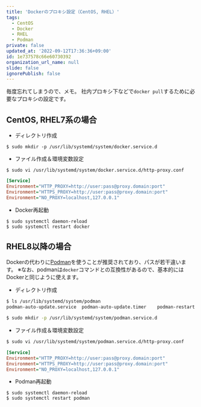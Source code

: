 ```yaml
---
title: 'Dockerのプロキシ設定（CentOS, RHEL）'
tags:
  - CentOS
  - Docker
  - RHEL
  - Podman
private: false
updated_at: '2022-09-12T17:36:36+09:00'
id: 1e737578c66e60730392
organization_url_name: null
slide: false
ignorePublish: false
---
```

毎度忘れてしまうので、メモ。
社内プロキシ下などで`docker pull`するために必要なプロキシの設定です。

## CentOS, RHEL7系の場合

- ディレクトリ作成
```
$ sudo mkdir -p /usr/lib/systemd/system/docker.service.d
```

- ファイル作成＆環境変数設定
```
$ sudo vi /usr/lib/systemd/system/docker.service.d/http-proxy.conf
```

```ini
[Service]
Environment="HTTP_PROXY=http://user:pass@proxy.domain:port"
Environment="HTTPS_PROXY=http://user:pass@proxy.domain:port"
Environment="NO_PROXY=localhost,127.0.0.1"
```

- Docker再起動
```
$ sudo systemctl daemon-reload
$ sudo systemctl restart docker
```

## RHEL8以降の場合

Dockerの代わりに[Podman](https://podman.io/)を使うことが推奨されており、パスが若干違います。
※なお、podmanは`docker`コマンドとの互換性があるので、基本的にはDockerと同じように使えます。

- ディレクトリ作成

```bash
$ ls /usr/lib/systemd/system/podman
podman-auto-update.service  podman-auto-update.timer    podman-restart.service      podman.service              podman.socket               
```

```bash
$ sudo mkdir -p /usr/lib/systemd/system/podman.service.d
```

- ファイル作成＆環境変数設定
```bash
$ sudo vi /usr/lib/systemd/system/podman.service.d/http-proxy.conf
```

```ini
[Service]
Environment="HTTP_PROXY=http://user:pass@proxy.domain:port"
Environment="HTTPS_PROXY=http://user:pass@proxy.domain:port"
Environment="NO_PROXY=localhost,127.0.0.1"
```

- Podman再起動
```
$ sudo systemctl daemon-reload
$ sudo systemctl restart podman
```
